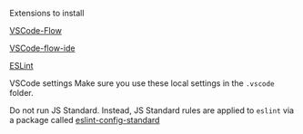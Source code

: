 Extensions to install

[VSCode-Flow](https://marketplace.visualstudio.com/items?itemName=rtorr.vscode-flow)

[VSCode-flow-ide](https://marketplace.visualstudio.com/items?itemName=gcazaciuc.vscode-flow-ide)

[ESLint](https://marketplace.visualstudio.com/items?itemName=dbaeumer.vscode-eslint)


VSCode settings
Make sure you use these local settings in the `.vscode` folder.

Do not run JS Standard. Instead, JS Standard rules are applied to `eslint` via a package called [eslint-config-standard](https://github.com/feross/eslint-config-standard)

